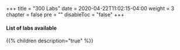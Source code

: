 +++
title = "300 Labs"
date = 2020-04-22T11:02:15-04:00
weight = 3
chapter = false
pre = ""
disableToc = "false"
+++

#### List of labs available
{{% children description="true" %}}
